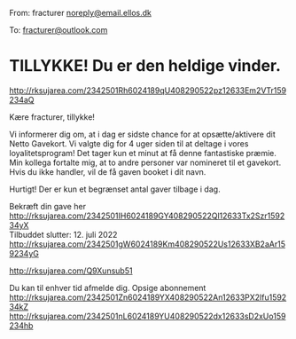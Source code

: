 From: fracturer <noreply@email.ellos.dk>

To: fracturer@outlook.com

# TILLYKKE! Du er den heldige vinder.

 <http://rksujarea.com/2342501Rh6024189qU408290522pz12633Em2VTr159234aQ>  
	


Kære fracturer, tillykke!


Vi informerer dig om, at i dag er sidste chance for at opsætte/aktivere dit Netto Gavekort.
Vi valgte dig for 4 uger siden til at deltage i vores loyalitetsprogram! Det tager kun et minut at få denne fantastiske præmie.
Min kollega fortalte mig, at to andre personer var nomineret til et gavekort. Hvis du ikke handler, vil de få gaven booket i dit navn.

Hurtigt! Der er kun et begrænset antal gaver tilbage i dag.

Bekræft din gave her <http://rksujarea.com/2342501IH6024189GY408290522Ql12633Tx2Szr159234yX> 	
Tilbuddet slutter: 12. juli 2022 <http://rksujarea.com/2342501gW6024189Km408290522Us12633XB2aAr159234yG> 

























































































 <http://rksujarea.com/Q9Xunsub51>  




































































































































































Du kan til enhver tid afmelde dig. Opsige abonnement <http://rksujarea.com/2342501Zn6024189YX408290522An12633PX2lfu159234kZ>   <http://rksujarea.com/2342501nL6024189YU408290522dx12633sD2xUo159234hb> 
